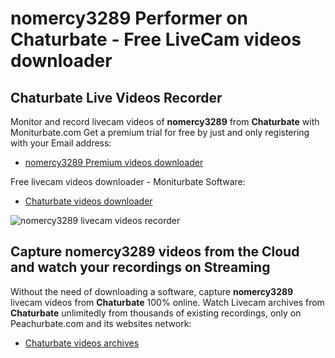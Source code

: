 # nomercy3289 Performer on Chaturbate - Free LiveCam videos downloader

## Chaturbate Live Videos Recorder

Monitor and record livecam videos of **nomercy3289** from **Chaturbate** with Moniturbate.com
Get a premium trial for free by just and only registering with your Email address:
* [nomercy3289 Premium videos downloader](https://moniturbate.com/request-demo-licence-key.html)

Free livecam videos downloader - Moniturbate Software:
* [Chaturbate videos downloader](https://moniturbate.com/moniturbate-download-software.html)

![nomercy3289 livecam videos recorder](https://peachurnet.com/templates/moniturbate-software.png)


## Capture nomercy3289 videos from the Cloud and watch your recordings on Streaming

Without the need of downloading a software, capture **nomercy3289** livecam videos from **Chaturbate** 100% online.
Watch Livecam archives from **Chaturbate** unlimitedly from thousands of existing recordings, only on Peachurbate.com and its websites network:
* [Chaturbate videos archives](https://peachurnet.com/)